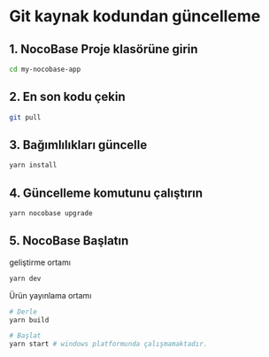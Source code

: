 # Git kaynak kodundan güncelleme

## 1. NocoBase Proje klasörüne girin

```bash
cd my-nocobase-app
```

## 2. En son kodu çekin

```bash
git pull
```

## 3. Bağımlılıkları güncelle

```bash
yarn install
```

## 4. Güncelleme komutunu çalıştırın

```bash
yarn nocobase upgrade
```

## 5. NocoBase Başlatın

geliştirme ortamı

```bash
yarn dev
```

Ürün yayınlama ortamı

```bash
# Derle
yarn build

# Başlat
yarn start # windows platformunda çalışmamaktadır.
```

